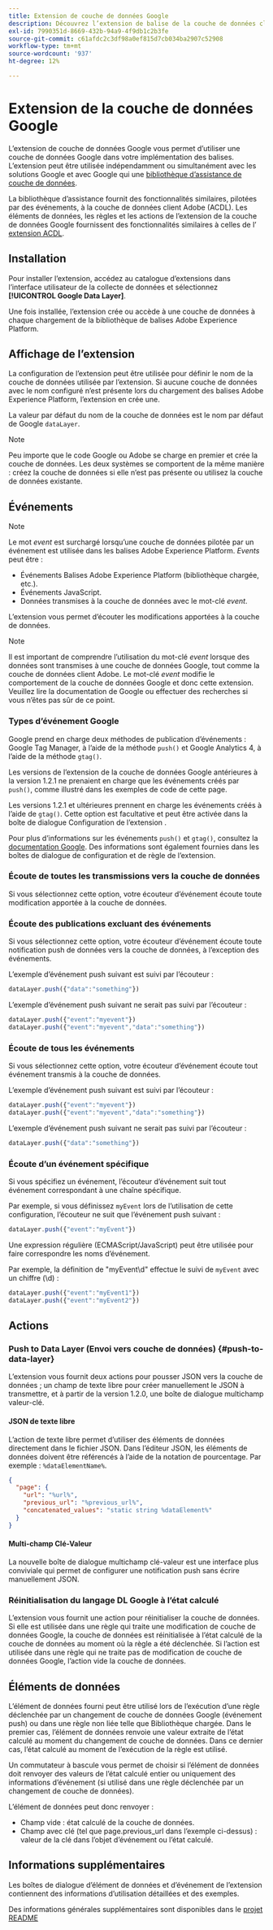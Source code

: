 ```yaml
---
title: Extension de couche de données Google
description: Découvrez l’extension de balise de la couche de données client Google dans Adobe Experience Platform.
exl-id: 7990351d-8669-432b-94a9-4f9db1c2b3fe
source-git-commit: c61afdc2c3df98a0ef815d7cb034ba2907c52908
workflow-type: tm+mt
source-wordcount: '937'
ht-degree: 12%

---
```


# Extension de la couche de données Google

L’extension de couche de données Google vous permet d’utiliser une couche de données Google dans votre implémentation des balises. L’extension peut être utilisée indépendamment ou simultanément avec les solutions Google et avec Google qui  une [bibliothèque d’assistance de couche de données](https://github.com/google/data-layer-helper).

La bibliothèque d’assistance fournit des fonctionnalités similaires, pilotées par des événements, à la couche de données client Adobe (ACDL). Les éléments de données, les règles et les actions de l’extension de la couche de données Google fournissent des fonctionnalités similaires à celles de l’ [extension ACDL](../client-data-layer/overview.md).

## Installation

Pour installer l’extension, accédez au catalogue d’extensions dans l’interface utilisateur de la collecte de données et sélectionnez **[!UICONTROL Google Data Layer]**.

Une fois installée, l’extension crée ou accède à une couche de données à chaque chargement de la bibliothèque de balises Adobe Experience Platform.

## Affichage de l’extension

La configuration de l’extension peut être utilisée pour définir le nom de la couche de données utilisée par l’extension. Si aucune couche de données avec le nom configuré n’est présente lors du chargement des balises Adobe Experience Platform, l’extension en crée une.

La valeur par défaut du nom de la couche de données est le nom par défaut de Google `dataLayer`.

>[!NOTE]
>
>Peu importe que le code Google ou Adobe se charge en premier et crée la couche de données. Les deux systèmes se comportent de la même manière : créez la couche de données si elle n’est pas présente ou utilisez la couche de données existante.

## Événements

>[!NOTE]
>
>Le mot _event_ est surchargé lorsqu’une couche de données pilotée par un événement est utilisée dans les balises Adobe Experience Platform. _Events_ peut être :
> - Événements Balises Adobe Experience Platform (bibliothèque chargée, etc.).
> - Événements JavaScript.
> - Données transmises à la couche de données avec le mot-clé _event_.

L’extension vous permet d’écouter les modifications apportées à la couche de données.

>[!NOTE]
>
>Il est important de comprendre l’utilisation du mot-clé _event_ lorsque des données sont transmises à une couche de données Google, tout comme la couche de données client Adobe. Le mot-clé _event_ modifie le comportement de la couche de données Google et donc cette extension.\
> Veuillez lire la documentation de Google ou effectuer des recherches si vous n’êtes pas sûr de ce point.

### Types d’événement Google

Google prend en charge deux méthodes de publication d’événements : Google Tag Manager, à l’aide de la méthode `push()` et Google Analytics 4, à l’aide de la méthode `gtag()`.

Les versions de l’extension de la couche de données Google antérieures à la version 1.2.1 ne prenaient en charge que les événements créés par `push()`, comme illustré dans les exemples de code de cette page.

Les versions 1.2.1 et ultérieures prennent en charge les événements créés à l’aide de `gtag()`.  Cette option est facultative et peut être activée dans la boîte de dialogue Configuration de l’extension .

Pour plus d’informations sur les événements `push()` et `gtag()`, consultez la [documentation Google](https://developers.google.com/analytics/devguides/collection/ga4/reference/events?client_type=gtag).  Des informations sont également fournies dans les boîtes de dialogue de configuration et de règle de l’extension.

### Écoute de toutes les transmissions vers la couche de données

Si vous sélectionnez cette option, votre écouteur d’événement écoute toute modification apportée à la couche de données.

### Écoute des publications excluant des événements

Si vous sélectionnez cette option, votre écouteur d’événement écoute toute notification push de données vers la couche de données, à l’exception des événements.

L’exemple d’événement push suivant est suivi par l’écouteur :

```js
dataLayer.push({"data":"something"})
```

L’exemple d’événement push suivant ne serait pas suivi par l’écouteur :

```js
dataLayer.push({"event":"myevent"})
dataLayer.push({"event":"myevent","data":"something"})
```

### Écoute de tous les événements

Si vous sélectionnez cette option, votre écouteur d’événement écoute tout événement transmis à la couche de données.

L’exemple d’événement push suivant est suivi par l’écouteur :

```js
dataLayer.push({"event":"myevent"})
dataLayer.push({"event":"myevent","data":"something"})
```

L’exemple d’événement push suivant ne serait pas suivi par l’écouteur :

```js
dataLayer.push({"data":"something"})
```

### Écoute d’un événement spécifique

Si vous spécifiez un événement, l’écouteur d’événement suit tout événement correspondant à une chaîne spécifique.

Par exemple, si vous définissez `myEvent` lors de l’utilisation de cette configuration, l’écouteur ne suit que l’événement push suivant :

```js
dataLayer.push({"event":"myEvent"})
```

Une expression régulière (ECMAScript/JavaScript) peut être utilisée pour faire correspondre les noms d’événement.

Par exemple, la définition de &quot;myEvent\d&quot; effectue le suivi de `myEvent` avec un chiffre (\d) :

```js
dataLayer.push({"event":"myEvent1"})
dataLayer.push({"event":"myEvent2"})
```

## Actions

### Push to Data Layer (Envoi vers couche de données) {#push-to-data-layer}

L’extension vous fournit deux actions pour pousser JSON vers la couche de données ; un champ de texte libre pour créer manuellement le JSON à transmettre, et à partir de la version 1.2.0, une boîte de dialogue multichamp valeur-clé.

#### JSON de texte libre

L’action de texte libre permet d’utiliser des éléments de données directement dans le fichier JSON. Dans l’éditeur JSON, les éléments de données doivent être référencés à l’aide de la notation de pourcentage. Par exemple : `%dataElementName%`.

```json
{
  "page": {
    "url": "%url%",
    "previous_url": "%previous_url%",
    "concatenated_values": "static string %dataElement%"
  }
}
```

#### Multi-champ Clé-Valeur

La nouvelle boîte de dialogue multichamp clé-valeur est une interface plus conviviale qui permet de configurer une notification push sans écrire manuellement JSON.

### Réinitialisation du langage DL Google à l’état calculé

L’extension vous fournit une action pour réinitialiser la couche de données. Si elle est utilisée dans une règle qui traite une modification de couche de données Google, la couche de données est réinitialisée à l’état calculé de la couche de données au moment où la règle a été déclenchée. Si l’action est utilisée dans une règle qui ne traite pas de modification de couche de données Google, l’action vide la couche de données.

## Éléments de données

L’élément de données fourni peut être utilisé lors de l’exécution d’une règle déclenchée par un changement de couche de données Google (événement push) ou dans une règle non liée telle que Bibliothèque chargée. Dans le premier cas, l’élément de données renvoie une valeur extraite de l’état calculé au moment du changement de couche de données. Dans ce dernier cas, l’état calculé au moment de l’exécution de la règle est utilisé.

Un commutateur à bascule vous permet de choisir si l’élément de données doit renvoyer des valeurs de l’état calculé entier ou uniquement des informations d’événement (si utilisé dans une règle déclenchée par un changement de couche de données).

L’élément de données peut donc renvoyer :

- Champ vide : état calculé de la couche de données.
- Champ avec clé (tel que page.previous_url dans l’exemple ci-dessus) : valeur de la clé dans l’objet d’événement ou l’état calculé.

## Informations supplémentaires 

Les boîtes de dialogue d’élément de données et d’événement de l’extension contiennent des informations d’utilisation détaillées et des exemples.

Des informations générales supplémentaires sont disponibles dans le [projet README](https://github.com/adobe/reactor-extension-googledatalayer/blob/main/README.md)
